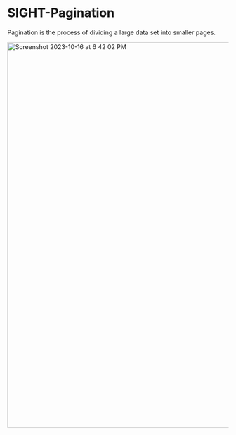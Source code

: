 # SIGHT-Pagination
Pagination is the process of dividing a large data set into smaller pages.

<img width="878" alt="Screenshot 2023-10-16 at 6 42 02 PM" src="https://github.com/SIGHT-5A/SIGHT-Pagination/assets/104154041/09bcd2b3-f3eb-4ea6-a7b6-b7088bb30587">

